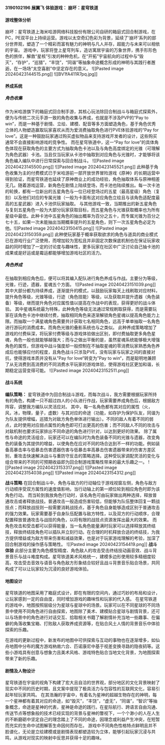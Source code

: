 **3190102196 展翼飞**
**体验游戏： 崩坏：星穹铁道**
#### 游戏整体分析
崩坏：星穹铁道上海米哈游网络科技股份有限公司自研的箱庭式回合制游戏，在PC，PE双平台上持续运营。游戏以太空奇幻色彩为背景，延续了‘崩坏’系列的部分世界观，塑造了一个精彩而富有魅力的神明与凡人并存，超能力与未来可以相依的宇宙。
游戏中，玩家将登上星穹列车，造访寓居宇宙的万象世界，携手形形色色的旅伴，解救“星核”引发的种种危机，在“开拓”宇宙航向的过程中与“毁灭”，“存护”，“巡猎”，“丰饶”，“同谐”等抽象命途概念形成的神明与其践行者邂逅，在一场场“太空喜剧”中坚定存在的意义。
![[Pasted image 20240423144515.png]]
![[BV1fA411R7pq.jpg]]

#### 养成系统
##### 角色收集
作为米哈游旗下的箱庭式回合制手游，其核心玩法除回合制战斗与箱庭式探索外，便为与传统二次元手游一致的角色收集与养成，也就是不涉及PVP的“Pay to win”，而是一种基于剧情、立绘、建模、配音等多方面塑造角色，基于角色优秀立体的人物塑造赢取玩家喜欢从而为爱消费抽取角色进行PVE体验游戏的“Pay for love”。这是一种鼓励玩家通过购买虚拟物品来支持游戏开发者的设计，这些购买通常不会直接影响游戏的竞争性。
而在星穹铁道中，这一“Pay for love”的具体角色体现在获取角色的主要方式为抽取角色卡池以及与角色高度绑定的光锥（可理解为角色武器）卡池。当且仅当玩家从卡池中抽取到对应角色与光锥时，才能够将该角色编入编队中进行日常探索与回合制战斗。
![[Pasted image 20240423145500.png]]
![[Pasted image 20240423145521.png]]
此种基于角色收集为主的付费模式已于米哈游前一部开放世界冒险游戏《原神》的长期运营中得到验证，而星穹铁道也延续了原神商业上的成功经验，角色抽取体系与原神相差无几。随着游戏运营，新角色在剧情上陆续登场，而卡池也陆续推出。每一次卡池的轮换，都有一位新出的五星角色与一位已经登场过的五星（最高星级）角色（复刻）以及他们对应的专属光锥（一般为卡面有这对应角色立绘且与该角色适配度最高的五星武器）进入卡池供玩家抽取。
与其他游戏一致，当期推出的新五星角色与复刻五星角色一般为大部分玩家获取目标，而五星角色与光锥获取概率也为所有星级中最低。此种卡池中五星角色的抽出概率为百分之五十，而专属光锥为百分之七十五，如果一次未能抽出当期概率提升的五星角色，则下一次五星角色必定为他。![[Pasted image 20240423150415.png]]
![[Pasted image 20240423150359.png]]
此种使玩家基于概率获取欲求的角色与道具的商业模式已在游戏行业广泛使用，而增加较为宽松且并非固定次数保底机制也在保证玩家收益的同时增加了一定的讨论度与趣味性，更多玩家在社区中广泛讨论自己抽卡池的成果或是好运或是霉运都能够增加游戏社区的活力。

##### 角色养成
在抽取到相应角色后，便可以将其编入配队进行角色养成与作战。主要分为等级，光锥，行迹，遗器，星魂五个方面。
![[Pasted image 20240423151039.png]]
其中大部分都为持续养成，逐渐提升的模式，以鼓励玩家每天上线刷取对应材料，提升角色等级，光锥等级，行迹（角色技能）等级，以及获取并提升遗器（角色装备）等级，继而提升角色对应属性值以提高在作战中的表现，获得更好的战斗体验。
其中星魂系统最为特殊，此种角色等级无法通过常规刷取获得，而是需要玩家在该角色卡池中继续付费，抽取相同角色来逐渐解锁角色星魂以提高角色能力上限。而抽取一个满星魂角色需要共计获取七名相同角色，远高于单单抽取一名角色进行游玩的消费成本。而角色光锥的叠影系统也与之类似。
此种养成策略增加了游戏的付费纵深，将玩家付费等级与游戏体验做出区别，即付费抽取更多角色星魂，角色一般也就能够越强大；而与之做出平衡的是，虽然星魂系统能够极大增强角色的属性，但游戏中战斗强度却一般控制在不抽取星魂的零消费玩家熟悉角色养成后也能够应付的程度，且角色战斗只涉及PVE，没有玩家与玩家之间的直接对抗，使得游戏本质并没有从”Pay for love“转变为”Pay to win“，而是聪明地兼顾了从无消费到高消费的不同消费水平玩家的游戏体验，使得游戏社区更加和谐，长期稳定运营变得可能。
![[Pasted image 20240423152511.png]]

#### 战斗系统
**编队策略：**
星穹铁道中为回合制战斗游戏，而每次战斗，我方需要根据玩家所持有的角色，构建一只不超过四人的小队进行作战，玩家需要养成角色后，根据敌方阵容，调整我方编队以灵活应对。
其中，每一名角色都有其对应的属性（火，风，冰，物理，量子，虚数）与其对应的命途（功能，如存护为保护队友，同谐为为队友提供增幅，巡猎为对敌方角色单体进行输出）。不同的敌人有着不同的弱点，此时使用对应弱点属性的角色即可打出更高的伤害；而不同敌人不同的攻击与对敌机制也要求玩家排出不同命途的角色进行针对，以达到更好的效果。
除了属性与命途的灵活组合，玩家还可以在编队时为角色装备不同的光锥与遗器，改变角色的装备为其提供的增益，以使角色在应对不同的场合达到不一样的功能。例如装备高暴击率与低暴击伤害遗器伤害与低暴击率高暴击伤害遗器带来的伤害方差区别，重攻击快速解决战斗与重防守反击的策略选择。这种受玩家调配灵活的变化与组合带来的不同的可预期收益即为回合制游戏策略性带来的最大乐趣之一。
![[Pasted image 20240423153317.png]]
![[Pasted image 20240423154038.png]]
![[Pasted image 20240423154312.png]]

**战斗策略**
在回合制战斗中，角色与敌方的行动轴位于游戏视窗左侧，角色与敌方行动顺序受双方属性的速度值影响，当行动轴上的第一顺位轮到相应角色时即为该角色行动。
而当轮到我放角色行动时，该名角色可由玩家做出两种选择，释放普通攻击或者释放战技。普通攻击一般造成伤害较低，但能够为队伍整体回复一颗战技点；而释放战技则一般需要消耗战技点，基于角色自身能够造成区别于普通攻击的强力效果。玩家需要基于自身队伍配置与敌方特性，以及双方的行动顺序，合理配置释放普通攻击与战技的角色，以将有限的战技点资源发挥出最大的效果。
而角色攻击和受击都可以获得能量，当一名角色能量满时玩家可以选择释放其终结技，释放终结技角色可以插队并立刻行动。在合理的时机释放合适的终结技，为我方提供增益或为敌方带来伤害和减益效果，也是对于玩家游戏理解的考验，加深了回合制游戏的操作感与策略性。
![[Pasted image 20240423154419.png]]
**战斗体验**
此部分主要为角色模型精度、角色敌人的攻击受击终结技动画音效、战斗背景音乐与战斗难度构成。星穹铁道美术风格统一，建模多边形使用较多精细度较高，攻击受击音效与语音与角色敌方形象结合较好且战斗背景音乐贴合场景，共同构成了可以让玩家较为沉浸的良好游戏体验。

#### 地图设计
星穹铁道的地图采用了箱庭式设计，即在有限的空间内，通过巧妙的布局和设计，让玩家感到一定的自由度，同时增加游戏的趣味性和玩家的代入感。
在星穹铁道的游戏中，地图按照层级分为星球与星球中的场景。玩家可以在不同星球的不同场景中使用不同角色进行自由探索，地图除了美术、建模贴合星球与剧情背景，还可以与场景中的角色进行对话交互、拾取相关书籍了解剧情补充当地一些趣事、在偏僻的角落收集宝箱、打败敌人获取养成资源等，在贴合风土人情的背景音乐中体验探索的乐趣。

在游戏的更新过程中，新发布的地图中可供探索与互动的事物也在逐渐增多，如仙舟地图中分布的魔方游戏枘凿六合、匹诺康尼中基于视差变换寻路的隐夜鸫等。这些小游戏具有创意与想象力且美术风格、游戏特色贴合当地文化背景，为地图探索带来了新的乐趣。

#### 剧情及人物设计
星穹铁道在宇宙的视角下构建了宏大且自洽的世界观，部分地区的文化背景映射了现实中不同的历史时期，且文案中提现了极具活力与包容性的互联网文化，容易引起年轻玩家共鸣。
在其浩瀚的宇宙中，有着名为星神的超越生物存在的神明，每一个星神都有着其对应的命途，如“毁灭”，“丰饶”，“虚无”，“同谐”，“智识”等抽象概念，命途是星神的代表，星神是命途的践行。在星际航行、跨语言自由沟通、传送节点等想象般的技术已经实现的背景与星神的瞥视下，一个个渺小的人在人生的不断磨砺中坚定自己的理念踏上了不同的命途，因理念或利益产生冲突，在短暂而充实的生命中试图解答生命因何而存在。
游戏中不同角色性格特点鲜明且并不脸谱化，无论是立绘建模或是剧情表现都塑造较为立体，能够引起玩家沉浸与共鸣，从游戏对现实的映射中反思并获得十足的趣味。





